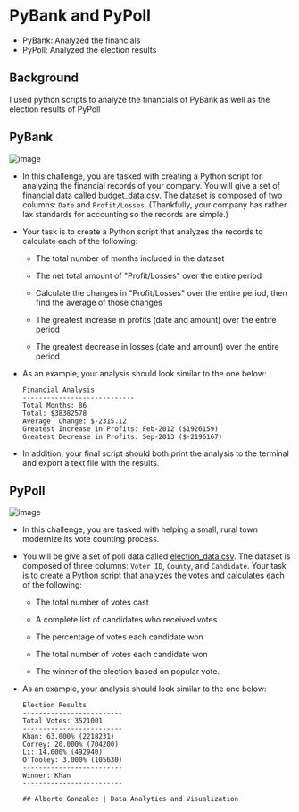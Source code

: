 # PyBank and PyPoll

* PyBank: Analyzed the financials 
* PyPoll: Analyzed the election results

## Background

I used python scripts to analyze the financials of PyBank as well as the election results of PyPoll

## PyBank
![image](https://user-images.githubusercontent.com/78628287/115948370-01623980-a49c-11eb-87a5-892868b9db78.png)

* In this challenge, you are tasked with creating a Python script for analyzing the financial records of your company. You will give a set of financial data called [budget_data.csv](PyBank/Resources/budget_data.csv). The dataset is composed of two columns: `Date` and `Profit/Losses`. (Thankfully, your company has rather lax standards for accounting so the records are simple.)

* Your task is to create a Python script that analyzes the records to calculate each of the following:

  * The total number of months included in the dataset

  * The net total amount of "Profit/Losses" over the entire period

  * Calculate the changes in "Profit/Losses" over the entire period, then find the average of those changes

  * The greatest increase in profits (date and amount) over the entire period

  * The greatest decrease in losses (date and amount) over the entire period

* As an example, your analysis should look similar to the one below:

  ```text
  Financial Analysis
  ----------------------------
  Total Months: 86
  Total: $38382578
  Average  Change: $-2315.12
  Greatest Increase in Profits: Feb-2012 ($1926159)
  Greatest Decrease in Profits: Sep-2013 ($-2196167)
  ```

* In addition, your final script should both print the analysis to the terminal and export a text file with the results.

## PyPoll

![image](https://user-images.githubusercontent.com/78628287/115948392-1f2f9e80-a49c-11eb-86ea-b9ae4037f548.png)

* In this challenge, you are tasked with helping a small, rural town modernize its vote counting process.

* You will be give a set of poll data called [election_data.csv](PyPoll/Resources/election_data.csv). The dataset is composed of three columns: `Voter ID`, `County`, and `Candidate`. Your task is to create a Python script that analyzes the votes and calculates each of the following:

  * The total number of votes cast

  * A complete list of candidates who received votes

  * The percentage of votes each candidate won

  * The total number of votes each candidate won

  * The winner of the election based on popular vote.

* As an example, your analysis should look similar to the one below:

  ```text
  Election Results
  -------------------------
  Total Votes: 3521001
  -------------------------
  Khan: 63.000% (2218231)
  Correy: 20.000% (704200)
  Li: 14.000% (492940)
  O'Tooley: 3.000% (105630)
  -------------------------
  Winner: Khan
  -------------------------
  
  ## Alberto Gonzalez | Data Analytics and Visualization
